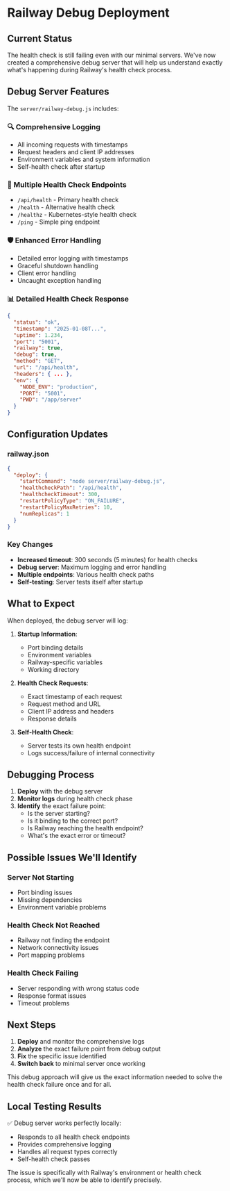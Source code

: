 # Railway Debug Deployment

## Current Status

The health check is still failing even with our minimal servers. We've now created a comprehensive debug server that will help us understand exactly what's happening during Railway's health check process.

## Debug Server Features

The `server/railway-debug.js` includes:

### 🔍 Comprehensive Logging
- All incoming requests with timestamps
- Request headers and client IP addresses
- Environment variables and system information
- Self-health check after startup

### 🎯 Multiple Health Check Endpoints
- `/api/health` - Primary health check
- `/health` - Alternative health check
- `/healthz` - Kubernetes-style health check  
- `/ping` - Simple ping endpoint

### 🛡️ Enhanced Error Handling
- Detailed error logging with timestamps
- Graceful shutdown handling
- Client error handling
- Uncaught exception handling

### 📊 Detailed Health Check Response
```json
{
  "status": "ok",
  "timestamp": "2025-01-08T...",
  "uptime": 1.234,
  "port": "5001",
  "railway": true,
  "debug": true,
  "method": "GET",
  "url": "/api/health",
  "headers": { ... },
  "env": {
    "NODE_ENV": "production",
    "PORT": "5001",
    "PWD": "/app/server"
  }
}
```

## Configuration Updates

### railway.json
```json
{
  "deploy": {
    "startCommand": "node server/railway-debug.js",
    "healthcheckPath": "/api/health",
    "healthcheckTimeout": 300,
    "restartPolicyType": "ON_FAILURE",
    "restartPolicyMaxRetries": 10,
    "numReplicas": 1
  }
}
```

### Key Changes
- **Increased timeout**: 300 seconds (5 minutes) for health checks
- **Debug server**: Maximum logging and error handling
- **Multiple endpoints**: Various health check paths
- **Self-testing**: Server tests itself after startup

## What to Expect

When deployed, the debug server will log:

1. **Startup Information**:
   - Port binding details
   - Environment variables
   - Railway-specific variables
   - Working directory

2. **Health Check Requests**:
   - Exact timestamp of each request
   - Request method and URL
   - Client IP address and headers
   - Response details

3. **Self-Health Check**:
   - Server tests its own health endpoint
   - Logs success/failure of internal connectivity

## Debugging Process

1. **Deploy** with the debug server
2. **Monitor logs** during health check phase
3. **Identify** the exact failure point:
   - Is the server starting?
   - Is it binding to the correct port?
   - Is Railway reaching the health endpoint?
   - What's the exact error or timeout?

## Possible Issues We'll Identify

### Server Not Starting
- Port binding issues
- Missing dependencies
- Environment variable problems

### Health Check Not Reached
- Railway not finding the endpoint
- Network connectivity issues
- Port mapping problems

### Health Check Failing
- Server responding with wrong status code
- Response format issues
- Timeout problems

## Next Steps

1. **Deploy** and monitor the comprehensive logs
2. **Analyze** the exact failure point from debug output
3. **Fix** the specific issue identified
4. **Switch back** to minimal server once working

This debug approach will give us the exact information needed to solve the health check failure once and for all.

## Local Testing Results

✅ Debug server works perfectly locally:
- Responds to all health check endpoints
- Provides comprehensive logging
- Handles all request types correctly
- Self-health check passes

The issue is specifically with Railway's environment or health check process, which we'll now be able to identify precisely.